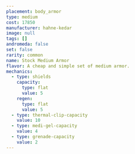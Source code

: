 ```yaml
---
placement: body_armor
type: medium
cost: 17850
manufacturer: hahne-kedar
image: null
tags: []
andromeda: false
set: false
rarity: common
name: Stock Medium Armor
flavor: A cheap and simple set of medium armor.
mechanics:
  - type: shields
    capacity:
      type: flat
      value: 5
    regen:
      type: flat
      value: 5
  - type: thermal-clip-capacity
    value: 10
  - type: medi-gel-capacity
    value: 4
  - type: grenade-capacity
    value: 2
---
```

